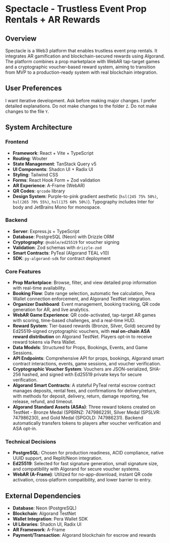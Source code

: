 # Spectacle - Trustless Event Prop Rentals + AR Rewards

## Overview
Spectacle is a Web3 platform that enables trustless event prop rentals. It integrates AR gamification and blockchain-secured rewards using Algorand. The platform combines a prop marketplace with WebAR tap-target games and a cryptographic voucher-based reward system, aiming to transition from MVP to a production-ready system with real blockchain integration.

## User Preferences
I want iterative development. Ask before making major changes. I prefer detailed explanations. Do not make changes to the folder `Z`. Do not make changes to the file `Y`.

## System Architecture

### Frontend
- **Framework**: React + Vite + TypeScript
- **Routing**: Wouter
- **State Management**: TanStack Query v5
- **UI Components**: Shadcn UI + Radix UI
- **Styling**: Tailwind CSS
- **Forms**: React Hook Form + Zod validation
- **AR Experience**: A-Frame (WebAR)
- **QR Codes**: `qrcode` library
- **Design System**: Purple-to-pink gradient aesthetic (`hsl(245 75% 50%)`, `hsl(265 70% 55%)`, `hsl(175 60% 50%)`). Typography includes Inter for body and JetBrains Mono for monospace.

### Backend
- **Server**: Express.js + TypeScript
- **Database**: PostgreSQL (Neon) with Drizzle ORM
- **Cryptography**: `@noble/ed25519` for voucher signing
- **Validation**: Zod schemas with `drizzle-zod`
- **Smart Contracts**: PyTeal (Algorand TEAL v10)
- **SDK**: `py-algorand-sdk` for contract deployment

### Core Features
- **Prop Marketplace**: Browse, filter, and view detailed prop information with real-time availability.
- **Booking Flow**: Date range selection, automatic fee calculation, Pera Wallet connection enforcement, and Algorand TestNet integration.
- **Organizer Dashboard**: Event management, booking tracking, QR code generation for AR, and live analytics.
- **WebAR Game Experience**: QR code-activated, tap-target AR games with scoring, time-based challenges, and a real-time HUD.
- **Reward System**: Tier-based rewards (Bronze, Silver, Gold) secured by Ed25519-signed cryptographic vouchers, with **real on-chain ASA reward distribution** on Algorand TestNet. Players opt-in to receive reward tokens via Pera Wallet.
- **Data Models**: Structured for Props, Bookings, Events, and Game Sessions.
- **API Endpoints**: Comprehensive API for props, bookings, Algorand smart contract interactions, events, game sessions, and voucher verification.
- **Cryptographic Voucher System**: Vouchers are JSON-serialized, SHA-256 hashed, and signed with Ed25519 private keys for secure verification.
- **Algorand Smart Contracts**: A stateful PyTeal rental escrow contract manages deposits, rental fees, and confirmations for delivery/return, with methods for deposit, delivery, return, damage reporting, fee release, refund, and timeout.
- **Algorand Standard Assets (ASAs)**: Three reward tokens created on TestNet - Bronze Medal (SPBRNZ: 747986229), Silver Medal (SPSLVR: 747986230), and Gold Medal (SPGOLD: 747986231). Backend automatically transfers tokens to players after voucher verification and ASA opt-in.

### Technical Decisions
- **PostgreSQL**: Chosen for production readiness, ACID compliance, native UUID support, and Replit/Neon integration.
- **Ed25519**: Selected for fast signature generation, small signature size, and compatibility with Algorand for secure voucher systems.
- **WebAR (A-Frame)**: Utilized for no-app-download, instant QR code activation, cross-platform compatibility, and lower barrier to entry.

## External Dependencies
- **Database**: Neon (PostgreSQL)
- **Blockchain**: Algorand TestNet
- **Wallet Integration**: Pera Wallet SDK
- **UI Libraries**: Shadcn UI, Radix UI
- **AR Framework**: A-Frame
- **Payment/Transaction**: Algorand blockchain for escrow and rewards